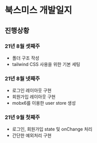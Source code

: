 # 북스미스 개발일지

## 진행상황

### 21년 8월 셋째주

-   폴더 구조 작성
-   tailwind CSS 사용을 위한 기본 세팅

### 21년 8월 넷째주

-   로그인 레이아웃 구현
-   회원가입 레이아웃 구현
-   mobx6를 이용한 user store 생성

### 21년 9월 첫째주

-   로그인, 회원가입 state 및 onChange 처리
-   간단한 예외처리 구현
